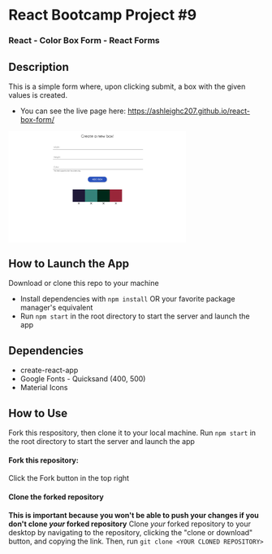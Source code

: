 # React Bootcamp Project #9

### React - Color Box Form - React Forms

## Description

This is a simple form where, upon clicking submit, a box with the given values is created.

- You can see the live page here: https://ashleighc207.github.io/react-box-form/

<img src="example.png" alt="Example image" width="350" align="center"/>

## How to Launch the App

Download or clone this repo to your machine

- Install dependencies with `npm install` OR your favorite package manager's equivalent
- Run `npm start` in the root directory to start the server and launch the app

## Dependencies

- create-react-app
- Google Fonts - Quicksand (400, 500)
- Material Icons

## How to Use

Fork this respository, then clone it to your local machine. Run `npm start` in the root directory to start the server and launch the app

#### Fork this repository:

Click the Fork button in the top right

#### Clone the forked repository

**This is important because you won't be able to push your changes if you don't clone _your_ forked repository**
Clone _your_ forked repository to your desktop by navigating to the repository, clicking the "clone or download" button, and copying the link. Then, run `git clone <YOUR CLONED REPOSITORY>`
